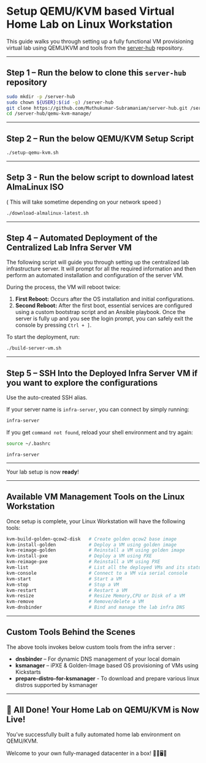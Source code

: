 # Setup QEMU/KVM based Virtual Home Lab on Linux Workstation

This guide walks you through setting up a fully functional VM provisioning virtual lab using QEMU/KVM and tools from the [server-hub](https://github.com/Muthukumar-Subramaniam/server-hub) repository.

---

## Step 1 – Run the below to clone this `server-hub` repository

```bash
sudo mkdir -p /server-hub
sudo chown ${USER}:$(id -g) /server-hub
git clone https://github.com/Muthukumar-Subramaniam/server-hub.git /server-hub
cd /server-hub/qemu-kvm-manage/
```

---

## Step 2 – Run the below QEMU/KVM Setup Script

```bash
./setup-qemu-kvm.sh
```

---
## Setp 3 - Run the below script to download latest AlmaLinux ISO
( This will take sometime depending on your network speed )

```bash
./download-almalinux-latest.sh
```

---
## Step 4 – Automated Deployment of the Centralized Lab Infra Server VM

The following script will guide you through setting up the centralized lab infrastructure server. It will prompt for all the required information and then perform an automated installation and configuration of the server VM.

During the process, the VM will reboot twice:

1. **First Reboot:** Occurs after the OS installation and initial configurations.  
2. **Second Reboot:** After the first boot, essential services are configured using a custom bootstrap script and an Ansible playbook. Once the server is fully up and you see the login prompt, you can safely exit the console by pressing `Ctrl + ]`.

To start the deployment, run:
```bash
./build-server-vm.sh
```

---

## Step 5 – SSH Into the Deployed Infra Server VM if you want to explore the configurations

Use the auto-created SSH alias.

If your server name is `infra-server`, you can connect by simply running:

```bash
infra-server
```

If you get `command not found`, reload your shell environment and try again:

```bash
source ~/.bashrc
```
```
infra-server
```

---

Your lab setup is now **ready**!

---

## Available VM Management Tools on the Linux Workstation

Once setup is complete, your Linux Workstation will have the following tools:

```bash
kvm-build-golden-qcow2-disk   # Create golden qcow2 base image
kvm-install-golden            # Deploy a VM using golden image
kvm-reimage-golden            # Reinstall a VM using golden image
kvm-install-pxe               # Deploy a VM using PXE
kvm-reimage-pxe               # Reinstall a VM using PXE
kvm-list                      # List all the deployed VMs and its status
kvm-console                   # Connect to a VM via serial console
kvm-start                     # Start a VM
kvm-stop                      # Stop a VM
kvm-restart                   # Restart a VM
kvm-resize                    # Resize Memory,CPU or Disk of a VM
kvm-remove                    # Remove/delete a VM
kvm-dnsbinder                 # Bind and manage the lab infra DNS
```

---

## Custom Tools Behind the Scenes

The above tools invokes below custom tools from the infra server :

- **dnsbinder** – For dynamic DNS management of your local domain
- **ksmanager** – iPXE & Golden-Image based OS provisioning of VMs using Kickstarts
- **prepare-distro-for-ksmanager** - To download and prepare various linux distros supported by ksmanager

---

🎉 All Done! Your Home Lab on QEMU/KVM is Now Live!
---

You’ve successfully built a fully automated home lab environment on QEMU/KVM.

Welcome to your own fully-managed datacenter in a box! 🧑‍💻🖥️🧠


